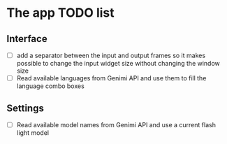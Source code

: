 # The app TODO list

## Interface

- [ ] add a separator between the input and output frames so it makes possible to change the input widget size without changing the window size
- [ ] Read available languages from Genimi API and use them to fill the language combo boxes

## Settings

- [ ] Read available model names from Genimi API and use a current flash light model